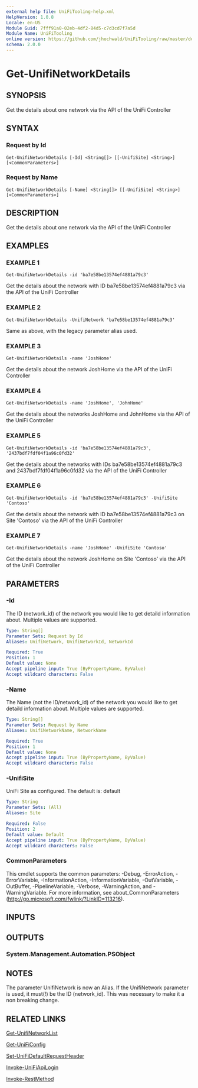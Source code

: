 ```yaml
---
external help file: UniFiTooling-help.xml
HelpVersion: 1.0.8
Locale: en-US
Module Guid: 7fff91a0-02eb-4df2-84d5-c7d3cd7f7a5d
Module Name: UniFiTooling
online version: https://github.com/jhochwald/UniFiTooling/raw/master/docs/Get-UnifiNetworkDetails.md
schema: 2.0.0
---
```


# Get-UnifiNetworkDetails

## SYNOPSIS
Get the details about one network via the API of the UniFi Controller

## SYNTAX

### Request by Id
```
Get-UnifiNetworkDetails [-Id] <String[]> [[-UnifiSite] <String>] [<CommonParameters>]
```

### Request by Name
```
Get-UnifiNetworkDetails [-Name] <String[]> [[-UnifiSite] <String>] [<CommonParameters>]
```

## DESCRIPTION
Get the details about one network via the API of the UniFi Controller

## EXAMPLES

### EXAMPLE 1
```
Get-UnifiNetworkDetails -id 'ba7e58be13574ef4881a79c3'
```

Get the details about the network with ID ba7e58be13574ef4881a79c3 via the API of the UniFi Controller

### EXAMPLE 2
```
Get-UnifiNetworkDetails -UnifiNetwork 'ba7e58be13574ef4881a79c3'
```

Same as above, with the legacy parameter alias used.

### EXAMPLE 3
```
Get-UnifiNetworkDetails -name 'JoshHome'
```

Get the details about the network JoshHome via the API of the UniFi Controller

### EXAMPLE 4
```
Get-UnifiNetworkDetails -name 'JoshHome', 'JohnHome'
```

Get the details about the networks JoshHome and JohnHome via the API of the UniFi Controller

### EXAMPLE 5
```
Get-UnifiNetworkDetails -id 'ba7e58be13574ef4881a79c3', '2437bdf7fdf04f1a96c0fd32'
```

Get the details about the networks with IDs ba7e58be13574ef4881a79c3 and 2437bdf7fdf04f1a96c0fd32 via the API of the UniFi Controller

### EXAMPLE 6
```
Get-UnifiNetworkDetails -id 'ba7e58be13574ef4881a79c3' -UnifiSite 'Contoso'
```

Get the details about the network with ID ba7e58be13574ef4881a79c3 on Site 'Contoso' via the API of the UniFi Controller

### EXAMPLE 7
```
Get-UnifiNetworkDetails -name 'JoshHome' -UnifiSite 'Contoso'
```

Get the details about the network JoshHome on Site 'Contoso' via the API of the UniFi Controller

## PARAMETERS

### -Id
The ID (network_id) of the network you would like to get detaild information about.
Multiple values are supported.

```yaml
Type: String[]
Parameter Sets: Request by Id
Aliases: UnifiNetwork, UnifiNetworkId, NetworkId

Required: True
Position: 1
Default value: None
Accept pipeline input: True (ByPropertyName, ByValue)
Accept wildcard characters: False
```

### -Name
The Name (not the ID/network_id) of the network you would like to get detaild information about.
Multiple values are supported.

```yaml
Type: String[]
Parameter Sets: Request by Name
Aliases: UnifiNetworkName, NetworkName

Required: True
Position: 1
Default value: None
Accept pipeline input: True (ByPropertyName, ByValue)
Accept wildcard characters: False
```

### -UnifiSite
UniFi Site as configured.
The default is: default

```yaml
Type: String
Parameter Sets: (All)
Aliases: Site

Required: False
Position: 2
Default value: Default
Accept pipeline input: True (ByPropertyName, ByValue)
Accept wildcard characters: False
```

### CommonParameters
This cmdlet supports the common parameters: -Debug, -ErrorAction, -ErrorVariable, -InformationAction, -InformationVariable, -OutVariable, -OutBuffer, -PipelineVariable, -Verbose, -WarningAction, and -WarningVariable.
For more information, see about_CommonParameters (http://go.microsoft.com/fwlink/?LinkID=113216).

## INPUTS

## OUTPUTS

### System.Management.Automation.PSObject
## NOTES
The parameter UnifiNetwork is now an Alias.
If the UnifiNetwork parameter is used, it must(!) be the ID (network_id).
This was necessary to make it a non breaking change.

## RELATED LINKS

[Get-UnifiNetworkList]()

[Get-UniFiConfig]()

[Set-UniFiDefaultRequestHeader]()

[Invoke-UniFiApiLogin]()

[Invoke-RestMethod]()

